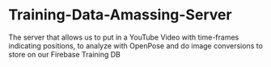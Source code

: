 # Training-Data-Amassing-Server
The server that allows us to put in a YouTube Video with time-frames indicating positions, to analyze with OpenPose and do image conversions to store on our Firebase Training DB
